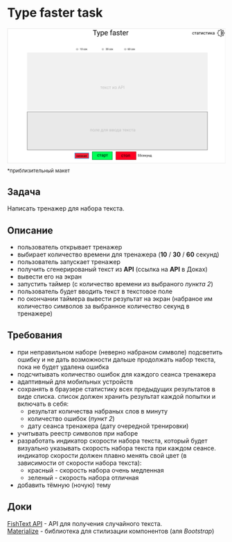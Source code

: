 # Type faster task

![макет](layout.png)
<sub>*приблизительный макет</sub>

## Задача

Написать тренажер для набора текста.

## Описание

 * пользователь открывает тренажер
 * выбирает количество времени для тренажера (**10** / **30** / **60** секунд)
 * пользователь запускает тренажер
 * получить сгенерированый текст из **API** (ссылка на **API** в Доках)
 * вывести его на экран
 * запустить таймер (с количество времени из выбраного *пункта 2*)
 * пользователь будет вводить текст в текстовое поле
 * по окончании таймера вывести результат на экран (набраное им количество символов за выбранное количество секунд в тренажере)

## Требования

  * при неправильном наборе (неверно набраном символе) подсветить ошибку и не дать возможности дальше продолжать набор текста, пока не будет удалена ошибка
  * подсчитывать количество ошибок для каждого сеанса тренажера
  * адаптивный для мобильных устройств
  * сохранять в браузере статистику всех предыдущих результатов в виде списка. список должен хранить результат каждой попытки и включать в себя:
    - результат количества набраных слов в минуту
    - количество ошибок (*пункт 2*)
    - дату сеанса тренажера (дату очередной тренировки)
  * учитывать реестр символов при наборе
  * разработать индикатор скорости набора текста, который будет визуально указывать скорость набора текста при каждом сеансе. индикатор скорости должен плавно менять свой цвет (в зависимости от скорости набора текста):
    - красный - скорость набора очень медленная
    - зеленый - скорость набора отличная
  * добавить тёмную (ночую) тему

## Доки

[FishText API](https://fish-text.ru/api) - API для получения случайного текста.    
[Materialize](http://archives.materializecss.com/0.100.2/buttons.html) - библиотека для стилизации компонентов (аля *Bootstrap*)
